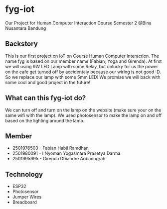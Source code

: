 # fyg-iot
Our Project for Human Computer Interaction Course Semester 2 @Bina Nusantara Bandung

## Backstory
This is our first project on IoT on Course Human Computer Interaction. The name fyg is based on our member name (Fabian, Yoga and Girenda). 
At first we will using 9W LED Lamp with some Relay, but unlucky for us the power on the cafe get turned off by accidentaly because our wiring is not good :D. 
So we replace our lamp with some 5mm LED!
We promise we will back with some cool and good project in the future!

## What can this fyg-iot do?
We can turn off and turn on the lamp on the website (make sure your on the same wifi with the lamp).
We used photosensor to make the lamp on and off based on the lighting around the lamp.

## Member
* 2501976503 - Fabian Habil Ramdhan
* 2501980091 - I Nyoman Yogasmara Prasetya Darma
* 2501995995 - Girenda Dhiandre Ardianugrah

## Technology
* ESP32
* Photosensor
* Jumper Wires
* Breadboard
